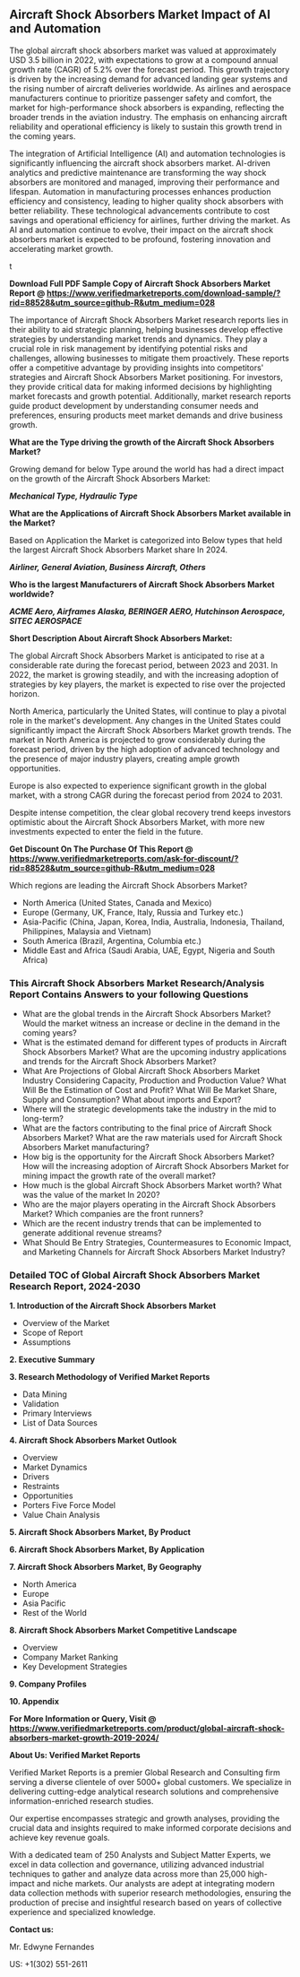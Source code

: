 <h2>Aircraft Shock Absorbers Market Impact of AI and Automation</h2><p>The global aircraft shock absorbers market was valued at approximately USD 3.5 billion in 2022, with expectations to grow at a compound annual growth rate (CAGR) of 5.2% over the forecast period. This growth trajectory is driven by the increasing demand for advanced landing gear systems and the rising number of aircraft deliveries worldwide. As airlines and aerospace manufacturers continue to prioritize passenger safety and comfort, the market for high-performance shock absorbers is expanding, reflecting the broader trends in the aviation industry. The emphasis on enhancing aircraft reliability and operational efficiency is likely to sustain this growth trend in the coming years.</p><p>The integration of Artificial Intelligence (AI) and automation technologies is significantly influencing the aircraft shock absorbers market. AI-driven analytics and predictive maintenance are transforming the way shock absorbers are monitored and managed, improving their performance and lifespan. Automation in manufacturing processes enhances production efficiency and consistency, leading to higher quality shock absorbers with better reliability. These technological advancements contribute to cost savings and operational efficiency for airlines, further driving the market. As AI and automation continue to evolve, their impact on the aircraft shock absorbers market is expected to be profound, fostering innovation and accelerating market growth.</p>t</p><p id="" class=""><strong>Download Full PDF Sample Copy of Aircraft Shock Absorbers Market Report @ <a href="https://www.verifiedmarketreports.com/download-sample/?rid=88528&utm_source=github-R&utm_medium=028" target="_blank">https://www.verifiedmarketreports.com/download-sample/?rid=88528&utm_source=github-R&utm_medium=028</a></strong></p><p>The importance of&nbsp;Aircraft Shock Absorbers Market research reports lies in their ability to aid strategic planning, helping businesses develop effective strategies by understanding market trends and dynamics. They play a crucial role in risk management by identifying potential risks and challenges, allowing businesses to mitigate them proactively. These reports offer a competitive advantage by providing insights into competitors' strategies and Aircraft Shock Absorbers Market positioning. For investors, they provide critical data for making informed decisions by highlighting market forecasts and growth potential. Additionally, market research reports guide product development by understanding consumer needs and preferences, ensuring products meet market demands and drive business growth.</p><p><strong>What are the&nbsp;Type driving the growth of the Aircraft Shock Absorbers Market?</strong></p><p id="" class="">Growing demand for below Type around the world has had a direct impact on the growth of the Aircraft Shock Absorbers Market:</p><em><strong>Mechanical Type, Hydraulic Type</strong></em></p><strong>What are the&nbsp;Applications&nbsp;of Aircraft Shock Absorbers Market available in the Market?</strong></p><p id="" class="">Based on Application the Market is categorized into Below types that held the largest Aircraft Shock Absorbers Market share In 2024.</p><em><strong>Airliner, General Aviation, Business Aircraft, Others</strong></em></p><strong>Who is the largest Manufacturers of Aircraft Shock Absorbers Market worldwide?</strong></p><p><em><strong>ACME Aero, Airframes Alaska, BERINGER AERO, Hutchinson Aerospace, SITEC AEROSPACE</strong></em></p><p id="" class=""><strong>Short Description About Aircraft Shock Absorbers Market:</strong></p><p>The global Aircraft Shock Absorbers Market is anticipated to rise at a considerable rate during the forecast period, between 2023 and 2031. In 2022, the market is growing steadily, and with the increasing adoption of strategies by key players, the market is expected to rise over the projected horizon.</p><p>North America, particularly the United States, will continue to play a pivotal role in the market's development. Any changes in the United States could significantly impact the Aircraft Shock Absorbers Market growth trends. The market in North America is projected to grow considerably during the forecast period, driven by the high adoption of advanced technology and the presence of major industry players, creating ample growth opportunities.</p><p>Europe is also expected to experience significant growth in the global market, with a strong CAGR during the forecast period from 2024 to 2031.</p><p>Despite intense competition, the clear global recovery trend keeps investors optimistic about the Aircraft Shock Absorbers Market, with more new investments expected to enter the field in the future.</p><p id="" class=""><strong>Get Discount On The Purchase Of This Report @ <a href="https://www.verifiedmarketreports.com/ask-for-discount/?rid=88528&utm_source=github-R&utm_medium=028" target="_blank">https://www.verifiedmarketreports.com/ask-for-discount/?rid=88528&utm_source=github-R&utm_medium=028</a></strong></p>Which regions are leading the Aircraft Shock Absorbers Market?</p><ul><li>North America (United States, Canada and Mexico)</li><li>Europe (Germany, UK, France, Italy, Russia and Turkey etc.)</li><li>Asia-Pacific (China, Japan, Korea, India, Australia, Indonesia, Thailand, Philippines, Malaysia and Vietnam)</li><li>South America (Brazil, Argentina, Columbia etc.)</li><li>Middle East and Africa (Saudi Arabia, UAE, Egypt, Nigeria and South Africa)</li></ul><h3 id="" class="">This Aircraft Shock Absorbers Market Research/Analysis Report Contains Answers to your following Questions</h3><ul><li>What are the global trends in the Aircraft Shock Absorbers Market? Would the market witness an increase or decline in the demand in the coming years?</li><li>What is the estimated demand for different types of products in Aircraft Shock Absorbers Market? What are the upcoming industry applications and trends for the Aircraft Shock Absorbers Market?</li><li>What Are Projections of Global Aircraft Shock Absorbers Market Industry Considering Capacity, Production and Production Value? What Will Be the Estimation of Cost and Profit? What Will Be Market Share, Supply and Consumption? What about imports and Export?</li><li>Where will the strategic developments take the industry in the mid to long-term?</li><li>What are the factors contributing to the final price of Aircraft Shock Absorbers Market? What are the raw materials used for Aircraft Shock Absorbers Market manufacturing?</li><li>How big is the opportunity for the Aircraft Shock Absorbers Market? How will the increasing adoption of Aircraft Shock Absorbers Market for mining impact the growth rate of the overall market?</li><li>How much is the global Aircraft Shock Absorbers Market worth? What was the value of the market In 2020?</li><li>Who are the major players operating in the Aircraft Shock Absorbers Market? Which companies are the front runners?</li><li>Which are the recent industry trends that can be implemented to generate additional revenue streams?</li><li>What Should Be Entry Strategies, Countermeasures to Economic Impact, and Marketing Channels for Aircraft Shock Absorbers Market Industry?</li></ul><h3 id="" class="">Detailed TOC of Global Aircraft Shock Absorbers Market Research Report, 2024-2030</h3><p id="" class=""><strong>1. Introduction of the Aircraft Shock Absorbers Market</strong></p><ul><li>Overview of the Market</li><li>Scope of Report</li><li>Assumptions</li></ul><p id="" class=""><strong>2. Executive Summary</strong></p><p id="" class=""><strong>3. Research Methodology of Verified Market Reports</strong></p><ul><li>Data Mining</li><li>Validation</li><li>Primary Interviews</li><li>List of Data Sources</li></ul><p id="" class=""><strong>4. Aircraft Shock Absorbers Market Outlook</strong></p><ul><li>Overview</li><li>Market Dynamics</li><li>Drivers</li><li>Restraints</li><li>Opportunities</li><li>Porters Five Force Model</li><li>Value Chain Analysis</li></ul><p id="" class=""><strong>5. Aircraft Shock Absorbers Market, By Product</strong></p><p id="" class=""><strong>6. Aircraft Shock Absorbers Market, By Application</strong></p><p id="" class=""><strong>7. Aircraft Shock Absorbers Market, By Geography</strong></p><ul><li>North America</li><li>Europe</li><li>Asia Pacific</li><li>Rest of the World</li></ul><p id="" class=""><strong>8. Aircraft Shock Absorbers Market Competitive Landscape</strong></p><ul><li>Overview</li><li>Company Market Ranking</li><li>Key Development Strategies</li></ul><p id="" class=""><strong>9. Company Profiles</strong></p><p id="" class=""><strong>10. Appendix</strong></p><p id="" class=""><strong>For More Information or Query, Visit @ <a href="https://www.verifiedmarketreports.com/product/global-aircraft-shock-absorbers-market-growth-2019-2024/" target="_blank">https://www.verifiedmarketreports.com/product/global-aircraft-shock-absorbers-market-growth-2019-2024/</a></strong></p><p id="" class=""><strong>About Us: Verified Market Reports</strong></p><p id="" class="">Verified Market Reports is a premier Global Research and Consulting firm serving a diverse clientele of over 5000+ global customers. We specialize in delivering cutting-edge analytical research solutions and comprehensive information-enriched research studies.</p><p id="" class="">Our expertise encompasses strategic and growth analyses, providing the crucial data and insights required to make informed corporate decisions and achieve key revenue goals.</p><p id="" class="">With a dedicated team of 250 Analysts and Subject Matter Experts, we excel in data collection and governance, utilizing advanced industrial techniques to gather and analyze data across more than 25,000 high-impact and niche markets. Our analysts are adept at integrating modern data collection methods with superior research methodologies, ensuring the production of precise and insightful research based on years of collective experience and specialized knowledge.</p><p id="" class=""><strong>Contact us:</strong></p><p id="" class="">Mr. Edwyne Fernandes</p><p id="" class="">US: +1(302) 551-2611</p>